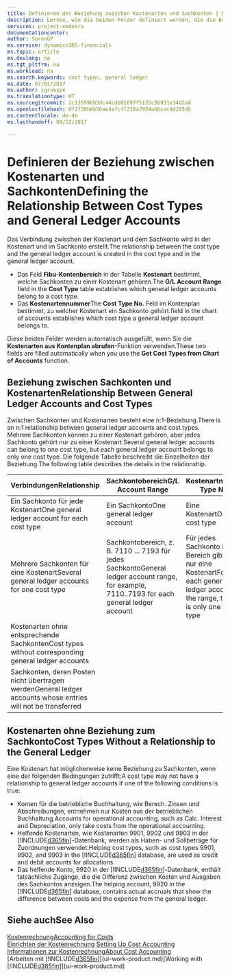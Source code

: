 ```yaml
---
title: Definieren der Beziehung zwischen Kostenarten und Sachkonten | Microsoft Docs
description: Lernen, wie die beiden Felder definiert werden, die die Beziehung zwischen Kostenart und Sachkonto festlegen
services: project-madeira
documentationcenter: 
author: SorenGP
ms.service: dynamics365-financials
ms.topic: article
ms.devlang: na
ms.tgt_pltfrm: na
ms.workload: na
ms.search.keywords: cost types, general ledger
ms.date: 07/01/2017
ms.author: sgroespe
ms.translationtype: HT
ms.sourcegitcommit: 2c13559bb3dc44cdb61697f5135c5b931e34d2a8
ms.openlocfilehash: 0f2f30b8b56ae4afcff230a7934a6bcac4d205db
ms.contentlocale: de-de
ms.lasthandoff: 09/22/2017

---
```

# <a name="defining-the-relationship-between-cost-types-and-general-ledger-accounts"></a><span data-ttu-id="354f7-103">Definieren der Beziehung zwischen Kostenarten und Sachkonten</span><span class="sxs-lookup"><span data-stu-id="354f7-103">Defining the Relationship Between Cost Types and General Ledger Accounts</span></span>
<span data-ttu-id="354f7-104">Das Verbindung zwischen der Kostenart und dem Sachkonto wird in der Kostenart und im Sachkonto erstellt.</span><span class="sxs-lookup"><span data-stu-id="354f7-104">The relationship between the cost type and the general ledger account is created in the cost type and in the general ledger account.</span></span>  

* <span data-ttu-id="354f7-105">Das Feld **Fibu-Kontenbereich** in der Tabelle **Kostenart** bestimmt, welche Sachkonten zu einer Kostenart gehören.</span><span class="sxs-lookup"><span data-stu-id="354f7-105">The **G/L Account Range** field in the **Cost Type** table establishes which general ledger accounts belong to a cost type.</span></span>  
* <span data-ttu-id="354f7-106">Das **Kostenartennummer**</span><span class="sxs-lookup"><span data-stu-id="354f7-106">The **Cost Type No.**</span></span> <span data-ttu-id="354f7-107">Feld im Kontenplan bestimmt, zu welcher Kostenart ein Sachkonto gehört.</span><span class="sxs-lookup"><span data-stu-id="354f7-107">field in the chart of accounts establishes which cost type a general ledger account belongs to.</span></span>  

<span data-ttu-id="354f7-108">Diese beiden Felder werden automatisch ausgefüllt, wenn Sie die **Kostenarten aus Kontenplan abrufen**-Funktion verwenden.</span><span class="sxs-lookup"><span data-stu-id="354f7-108">These two fields are filled automatically when you use the **Get Cost Types from Chart of Accounts** function.</span></span>  

## <a name="relationship-between-general-ledger-accounts-and-cost-types"></a><span data-ttu-id="354f7-109">Beziehung zwischen Sachkonten und Kostenarten</span><span class="sxs-lookup"><span data-stu-id="354f7-109">Relationship Between General Ledger Accounts and Cost Types</span></span>  
<span data-ttu-id="354f7-110">Zwischen Sachkonten und Kostenarten besteht eine n:1-Beziehung.</span><span class="sxs-lookup"><span data-stu-id="354f7-110">There is an n:1 relationship between general ledger accounts and cost types.</span></span> <span data-ttu-id="354f7-111">Mehrere Sachkonten können zu einer Kostenart gehören, aber jedes Sachkonto gehört nur zu einer Kostenart.</span><span class="sxs-lookup"><span data-stu-id="354f7-111">Several general ledger accounts can belong to one cost type, but each general ledger account belongs to only one cost type.</span></span> <span data-ttu-id="354f7-112">Die folgende Tabelle beschreibt die Einzelheiten der Beziehung.</span><span class="sxs-lookup"><span data-stu-id="354f7-112">The following table describes the details in the relationship.</span></span>  

|<span data-ttu-id="354f7-113">Verbindungen</span><span class="sxs-lookup"><span data-stu-id="354f7-113">Relationship</span></span>|<span data-ttu-id="354f7-114">**Sachkontobereich**</span><span class="sxs-lookup"><span data-stu-id="354f7-114">**G/L Account Range**</span></span>|<span data-ttu-id="354f7-115">**Kostenartnr.**</span><span class="sxs-lookup"><span data-stu-id="354f7-115">**Cost Type No.**</span></span>|  
|------------------|------------------------------------------------|-------------------------------------------|  
|<span data-ttu-id="354f7-116">Ein Sachkonto für jede Kostenart</span><span class="sxs-lookup"><span data-stu-id="354f7-116">One general ledger account for each cost type</span></span>|<span data-ttu-id="354f7-117">Ein Sachkonto</span><span class="sxs-lookup"><span data-stu-id="354f7-117">One general ledger account</span></span>|<span data-ttu-id="354f7-118">Eine Kostenart</span><span class="sxs-lookup"><span data-stu-id="354f7-118">One cost type</span></span>|  
|<span data-ttu-id="354f7-119">Mehrere Sachkonten für eine Kostenart</span><span class="sxs-lookup"><span data-stu-id="354f7-119">Several general ledger accounts for one cost type</span></span>|<span data-ttu-id="354f7-120">Sachkontobereich, z. B. 7110 ... 7193 für jedes Sachkonto</span><span class="sxs-lookup"><span data-stu-id="354f7-120">General ledger account range, for example, 7110..7193 for each general ledger account</span></span>|<span data-ttu-id="354f7-121">Für jedes Sachkonto im Bereich gibt es nur eine Kostenart</span><span class="sxs-lookup"><span data-stu-id="354f7-121">For each general ledger account in the range, there is only one cost type</span></span>|  
|<span data-ttu-id="354f7-122">Kostenarten ohne entsprechende Sachkonten</span><span class="sxs-lookup"><span data-stu-id="354f7-122">Cost types without corresponding general ledger accounts</span></span>|<Empty>||  
|<span data-ttu-id="354f7-123">Sachkonten, deren Posten nicht übertragen werden</span><span class="sxs-lookup"><span data-stu-id="354f7-123">General ledger accounts whose entries will not be transferred</span></span>||<Empty>|  

## <a name="cost-types-without-a-relationship-to-the-general-ledger"></a><span data-ttu-id="354f7-124">Kostenarten ohne Beziehung zum Sachkonto</span><span class="sxs-lookup"><span data-stu-id="354f7-124">Cost Types Without a Relationship to the General Ledger</span></span>  
<span data-ttu-id="354f7-125">Eine Kostenart hat möglicherweise keine Beziehung zu Sachkonten, wenn eine der folgenden Bedingungen zutrifft:</span><span class="sxs-lookup"><span data-stu-id="354f7-125">A cost type may not have a relationship to general ledger accounts if one of the following conditions is true:</span></span>  

* <span data-ttu-id="354f7-126">Konten für die betriebliche Buchhaltung, wie Berech. Zinsen und Abschreibungen, entnehmen nur Kosten aus der betrieblichen Buchhaltung.</span><span class="sxs-lookup"><span data-stu-id="354f7-126">Accounts for operational accounting, such as Calc. Interest and Depreciation, only take costs from the operational accounting.</span></span>  
* <span data-ttu-id="354f7-127">Helfende Kostenarten, wie Kostenarten 9901, 9902 und 9903 in der [!INCLUDE[d365fin](includes/d365fin_md.md)]-Datenbank, werden als Haben- und Sollbeträge für Zuordnungen verwendet.</span><span class="sxs-lookup"><span data-stu-id="354f7-127">Helping cost types, such as cost types 9901, 9902, and 9903 in the [!INCLUDE[d365fin](includes/d365fin_md.md)] database, are used as credit and debit accounts for allocations.</span></span>  
* <span data-ttu-id="354f7-128">Das helfende Konto, 9920 in der [!INCLUDE[d365fin](includes/d365fin_md.md)]-Datenbank, enthält tatsächliche Zugänge, die die Differenz zwischen Kosten und Ausgaben des Sachkontos anzeigen.</span><span class="sxs-lookup"><span data-stu-id="354f7-128">The helping account, 9920 in the [!INCLUDE[d365fin](includes/d365fin_md.md)] database, contains actual accruals that show the difference between costs and the expense from the general ledger.</span></span>  

## <a name="see-also"></a><span data-ttu-id="354f7-129">Siehe auch</span><span class="sxs-lookup"><span data-stu-id="354f7-129">See Also</span></span>  
[<span data-ttu-id="354f7-130">Kostenrechnung</span><span class="sxs-lookup"><span data-stu-id="354f7-130">Accounting for Costs</span></span>](finance-manage-cost-accounting.md)  
<span data-ttu-id="354f7-131">[Einrichten der Kostenrechnung](finance-set-up-cost-accounting.md) </span><span class="sxs-lookup"><span data-stu-id="354f7-131">[Setting Up Cost Accounting](finance-set-up-cost-accounting.md) </span></span>  
[<span data-ttu-id="354f7-132">Informationen zur Kostenrechnung</span><span class="sxs-lookup"><span data-stu-id="354f7-132">About Cost Accounting</span></span>](finance-about-cost-accounting.md)  
<span data-ttu-id="354f7-133">[Arbeiten mit [!INCLUDE[d365fin](includes/d365fin_md.md)]](ui-work-product.md)</span><span class="sxs-lookup"><span data-stu-id="354f7-133">[Working with [!INCLUDE[d365fin](includes/d365fin_md.md)]](ui-work-product.md)</span></span>

